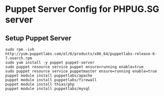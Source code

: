 # Puppet Server Config for PHPUG.SG server

## Setup Puppet Server

```
sudo rpm -ivh http://yum.puppetlabs.com/el/6/products/x86_64/puppetlabs-release-6-7.noarch.rpm
sudo yum install -y puppet puppet-server
sudo puppet resource service puppet ensure=running enable=true
sudo puppet resource service puppetmaster ensure=running enable=true
puppet module install puppetlabs/apache
puppet module install puppetlabs/firewall
puppet module install thias/php
puppet module install puppetlabs/mysql
```
